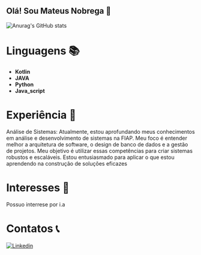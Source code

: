 ## Olá! Sou Mateus Nobrega 👋
![Anurag's GitHub stats](https://github-readme-stats.vercel.app/api?username=Mateuziinn&show_icons=true&theme=radical)
# Linguagens 📚
- **Kotlin**
- **JAVA**
- **Python**
- **Java_script**



# Experiência 🚀

Análise de Sistemas: Atualmente, estou aprofundando meus conhecimentos em análise e desenvolvimento de sistemas na FIAP. Meu foco é entender melhor a arquitetura de software, o design de banco de dados e a gestão de projetos. Meu objetivo é utilizar essas competências para criar sistemas robustos e escaláveis. Estou entusiasmado para aplicar o que estou aprendendo na construção de soluções eficazes

# Interesses 📖
Possuo interrese por i.a  





# Contatos 📞
[![Linkedin](https://img.shields.io/badge/[LinkedIn-0077B5?style=for-the-badge&logo=linkedin&logoColor=white)](https://www.linkedin.com/in/lucasnóbrega/](https://www.linkedin.com/in/mateus-nobrega-41b7702b8/))

